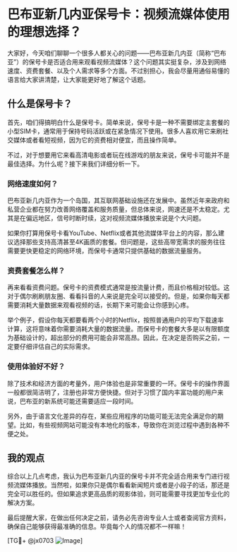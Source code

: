# 巴布亚新几内亚保号卡：视频流媒体使用的理想选择？

大家好，今天咱们聊聊一个很多人都关心的问题——巴布亚新几内亚（简称“巴布亚”）的保号卡是否适合用来观看视频流媒体？这个问题其实挺复杂，涉及到网络速度、资费套餐、以及个人需求等多个方面。不过别担心，我会尽量用通俗易懂的语言给大家讲清楚，让大家能更好地了解这个话题。

## 什么是保号卡？

首先，咱们得搞明白什么是保号卡。简单来说，保号卡是一种不需要绑定主套餐的小型SIM卡，通常用于保持号码活跃或在紧急情况下使用。很多人喜欢用它来刷社交媒体或者看短视频，因为它的资费相对便宜，而且操作简单。

不过，对于想要用它来看高清电影或者玩在线游戏的朋友来说，保号卡可能并不是最佳选择。为什么呢？接下来我们详细分析一下。

### 网络速度如何？

巴布亚新几内亚作为一个岛国，其互联网基础设施还在发展中。虽然近年来政府和私营企业都在努力改善网络覆盖和服务质量，但总体来说，网速还是不太稳定。尤其是在偏远地区，信号时断时续，这对视频流媒体播放来说是个大问题。

如果你打算用保号卡看YouTube、Netflix或者其他流媒体平台上的内容，那么建议选择那些支持高清甚至4K画质的套餐。但问题是，这些高带宽需求的服务往往需要更快更稳定的网络环境，而保号卡通常只提供基础的数据流量服务。

### 资费套餐怎么样？

再来看看资费问题。保号卡的资费模式通常是按流量计费，而且价格相对较低。这对于偶尔刷刷朋友圈、看看抖音的人来说是完全可以接受的。但是，如果你每天都需要消耗大量数据来观看视频的话，长期下来可能会让你感到心疼。

举个例子，假设你每天都要看两个小时的Netflix，按照普通用户的平均下载速率计算，这将意味着你需要消耗大量的数据流量。而保号卡的套餐大多是以有限额度为基础设计的，超出部分的费用可能会非常高昂。因此，在决定是否购买之前，一定要仔细评估自己的实际需求。

### 使用体验好不好？

除了技术和经济方面的考量外，用户体验也是非常重要的一环。保号卡的操作界面一般都很简洁明了，注册也非常方便快捷。但对于习惯了国内丰富功能的用户来说，巴布亚的新系统可能还需要适应一段时间。

另外，由于语言文化差异的存在，某些应用程序的功能可能无法完全满足你的期望。比如，有些视频网站可能没有本地化的版本，导致你在浏览过程中遇到各种不便之处。

## 我的观点

综合以上几点考虑，我认为巴布亚新几内亚的保号卡并不完全适合用来专门进行视频流媒体播放。当然啦，如果你只是偶尔看看新闻短片或者是小段子的话，那还是完全可以胜任的。但如果追求更高品质的观影体验，则可能需要寻找更加专业化的解决方案。

最后提醒大家，在做出任何决定之前，请务必先咨询专业人士或者查阅官方资料，确保自己能够获得最准确的信息。毕竟每个人的情况都不一样嘛！

[TG💪+ @jx0703 ![Image](https://github.com/user-attachments/assets/dbca1d08-cadb-493c-b0ec-ad6f7a83f270)]